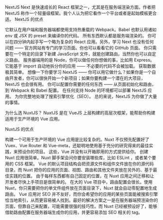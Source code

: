 NextJS
Next 是快速成长的 React 框架之一，尤其是在服务端渲染方面。作者把 NextJS 称作一个轻量级框架。我个人认为把它看作一个平台或者是起始模板更合适。
NextJS 的优点

它默认在用户端和服务器端都使用支持热重载的 Webpack。Babel 也默认用诸如 env 或 JSX 的 preset 来编译你的代码。
所有东西默认都是服务端渲染的。
你可以在四分钟内起手写一个略为复杂的 React 应用。另外，学习 Next 也没有任何问题 —— 官方网站有专门的学习页面。你也可以看看它的 GitHub 页面。
你只需要在一个特定的目录下新建 JavaScript 文件，就能创建路由。当然你也可以自定义路由。
服务器端用的是 Node，你可以做任何你想做的事，比如用 Express。
它能基于 import 自动地拆分你的应用 —— 不必要的代码不会被加载。
获取数据极其简单。
想像一下你要学习 NextJS —— 你可以用它做什么？如果你是一个自由开发者，你可以很快开始一个新项目；如果你要构建一个潜在的大项目，NextJS 也会很有用。
你可以配置你需要的任何东西 —— 从页面初始化和路由，到 Webpack 和 Babel 配置。
在任何支持 Node 的环境都可以部署 NextJS 应用。
为你完整地处理了搜索引擎优化（SEO）。
总的来说，NextJS 为你做了大量的事情。

为什么选 NuxtJS？
NuxtJS 是在 VueJS 上层构建的高层次框架，能帮助你构建适用于生产环境的 Vue 应用。

NuxtJS 的优点

构建一个可用于生产环境的 Vue 应用是比较复杂的。Nuxt 不仅预先配置好了 Vuex、Vue Router 和 Vue-meta，还聪明地使用基于充分的研究得来的最佳实践，来预设你的项目。 这些，Vue 并没有以开箱即用的方式提供给你。
创建 Nuxt 应用很简单。Nuxt 脚手架会问你要安装哪些库，比如 ESLint ，或者某个要用的 CSS 框架。
Vue 的默认项目结构会把资源文件和组件文件放在你的源代码目录，而 Nuxt 把你的应用的页面、视图、路由和其他文件夹放在另外的、基于最佳实践的位置。
由于每样东西都有自己固定的位置，在 Nuxt 应用之间迁移和让开发者尽快上手项目是很简单的。
在大的 Vue 项目中，路由配置会很长。使用 Nuxt，你只需要把你的单文件组件放在页面目录下，Nuxt 就会自动零配置地生成路由。
Vue 应用对 SEO 并不友好，而你会希望你的应用的某些页面能被搜索引擎恰当地索引，从而更容易被人找到。最好的解决方案之一是在服务器端预渲染你的页面，但靠自己来配置，可能需要很强的技巧性。而 Nuxt 已经被预设好了，能够借助路由配置在服务器端生成你的应用，并更容易添加 SEO 相关的 tag。
